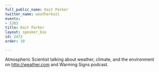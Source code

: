 ```yaml
---
full_public_name: Kait Parker
twitter_name: weatherkait
events:
- 5383
title: Kait Parker
layout: speaker_bio
id: 2472
order: 10

---
```

Atmospheric Scientist talking about weather, climate, and the environment on http://weather.com and Warming Signs podcast.